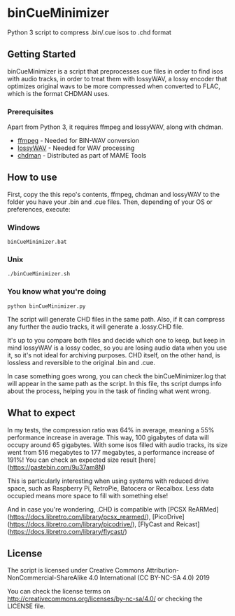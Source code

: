 # binCueMinimizer
Python 3 script to compress .bin/.cue isos to .chd format 

## Getting Started

binCueMinimizer is a script that preprocesses cue files in order 
to find isos with audio tracks, in order to treat them with lossyWAV,
a lossy encoder that optimizes original wavs to be more compressed
when converted to FLAC, which is the format CHDMAN uses.

### Prerequisites

Apart from Python 3, it requires ffmpeg and lossyWAV, along with chdman.

* [ffmpeg](https://ffmpeg.org/) - Needed for BIN-WAV conversion
* [lossyWAV](https://wiki.hydrogenaud.io/index.php?title=LossyWAV) - Needed for WAV processing
* [chdman](https://www.mamedev.org/) - Distributed as part of MAME Tools

## How to use

First, copy the this repo's contents, ffmpeg, chdman and lossyWAV to
the folder you have your .bin and .cue files. Then, depending of your
OS or preferences, execute:

### Windows
```
binCueMinimizer.bat
```

### Unix
```
./binCueMinimizer.sh
```

### You know what you're doing
```
python binCueMinimizer.py
```

The script will generate CHD files in the same path. Also, if it can
compress any further the audio tracks, it will generate a .lossy.CHD file.

It's up to you compare both files and decide which one to keep, but keep 
in mind lossyWAV is a lossy codec, so you are losing audio data when you 
use it, so it's not ideal for archiving purposes. CHD itself, on the other hand,
is lossless and reversible to the original .bin and .cue.

In case something goes wrong, you can check the binCueMinimizer.log that
will appear in the same path as the script. In this file, ths script dumps
info about the process, helping you in the task of finding what went wrong.

## What to expect

In my tests, the compression ratio was 64% in average, meaning a 55% performance
increase in average. This way, 100 gigabytes of data will occupy around 65 gigabytes.
With some isos filled with audio tracks, its size went from 516 megabytes to 177 megabytes, 
a performance increase of 191%! You can check an expected size result [here] (https://pastebin.com/9u37am8N)

This is particularly interesting when using systems with reduced drive space, such as
Raspberry Pi, RetroPie, Batocera or Recalbox. Less data occupied means more space to
fill with something else!

And in case you're wondering, .CHD is compatible with [PCSX ReARMed] (https://docs.libretro.com/library/pcsx_rearmed/), [PicoDrive] (https://docs.libretro.com/library/picodrive/), [FlyCast and Reicast] (https://docs.libretro.com/library/flycast/)

## License

The script is licensed under 
Creative Commons Attribution-NonCommercial-ShareAlike 4.0 International (CC BY-NC-SA 4.0) 2019

You can check the license terms on http://creativecommons.org/licenses/by-nc-sa/4.0/ 
or checking the LICENSE file.
